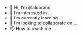 - 👋 Hi, I’m @alubrano
- 👀 I’m interested in ...
- 🌱 I’m currently learning ...
- 💞️ I’m looking to collaborate on ...
- 📫 How to reach me ...

<!---
alubrano/alubrano is a ✨ special ✨ repository because its `README.md` (this file) appears on your GitHub profile.
You can click the Preview link to take a look at your changes.
--->
